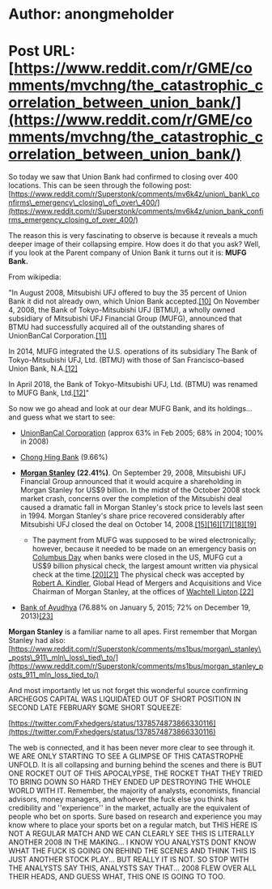 # Author: anongmeholder
# Post URL: [https://www.reddit.com/r/GME/comments/mvchng/the_catastrophic_correlation_between_union_bank/](https://www.reddit.com/r/GME/comments/mvchng/the_catastrophic_correlation_between_union_bank/)


 So today we saw that Union Bank had confirmed to closing over 400 locations. This can be seen through the following post: [https://www.reddit.com/r/Superstonk/comments/mv6k4z/union\_bank\_confirms\_emergency\_closing\_of\_over\_400/](https://www.reddit.com/r/Superstonk/comments/mv6k4z/union_bank_confirms_emergency_closing_of_over_400/)

The reason this is very fascinating to observe is because it reveals a much deeper image of their collapsing empire. How does it do that you ask? Well, if you look at the Parent company of Union Bank it turns out it is: **MUFG Bank.**

From wikipedia:

"In August 2008, Mitsubishi UFJ offered to buy the 35 percent of Union Bank it did not already own, which Union Bank accepted.[\[10\]](https://en.wikipedia.org/wiki/MUFG_Union_Bank#cite_note-10) On November 4, 2008, the Bank of Tokyo-Mitsubishi UFJ (BTMU), a wholly owned subsidiary of Mitsubishi UFJ Financial Group (MUFG), announced that BTMU had successfully acquired all of the outstanding shares of UnionBanCal Corporation.[\[11\]](https://en.wikipedia.org/wiki/MUFG_Union_Bank#cite_note-11)

In 2014, MUFG integrated the U.S. operations of its subsidiary The Bank of Tokyo-Mitsubishi UFJ, Ltd. (BTMU) with those of San Francisco–based Union Bank, N.A.[\[12\]](https://en.wikipedia.org/wiki/MUFG_Union_Bank#cite_note-MUFGAmericas-12)

In April 2018, the Bank of Tokyo-Mitsubishi UFJ, Ltd. (BTMU) was renamed to MUFG Bank, Ltd.[\[12\]](https://en.wikipedia.org/wiki/MUFG_Union_Bank#cite_note-MUFGAmericas-12)"

So now we go ahead and look at our dear MUFG Bank, and its holdings... and guess what we start to see:

* [UnionBanCal Corporation](https://en.wikipedia.org/wiki/UnionBanCal_Corporation) (approx 63% in Feb 2005; 68% in 2004; 100% in 2008)
* [Chong Hing Bank](https://en.wikipedia.org/wiki/Chong_Hing_Bank) (9.66%)
* [**Morgan Stanley**](https://en.wikipedia.org/wiki/Morgan_Stanley) **(22.41%)**. On September 29, 2008, Mitsubishi UFJ Financial Group announced that it would acquire a shareholding in Morgan Stanley for US$9 billion. In the midst of the October 2008 stock market crash, concerns over the completion of the Mitsubishi deal caused a dramatic fall in Morgan Stanley's stock price to levels last seen in 1994. Morgan Stanley's share price recovered considerably after Mitsubishi UFJ closed the deal on October 14, 2008.[\[15\]](https://en.wikipedia.org/wiki/MUFG_Bank#cite_note-MS-TMSF-01-15)[\[16\]](https://en.wikipedia.org/wiki/MUFG_Bank#cite_note-MS-TMSF-02-16)[\[17\]](https://en.wikipedia.org/wiki/MUFG_Bank#cite_note-MS-TMSF-03-17)[\[18\]](https://en.wikipedia.org/wiki/MUFG_Bank#cite_note-MS-TMSF-04-18)[\[19\]](https://en.wikipedia.org/wiki/MUFG_Bank#cite_note-MS-TMSF-05-19)  

   * The payment from MUFG was supposed to be wired electronically; however, because it needed to be made on an emergency basis on [Columbus Day](https://en.wikipedia.org/wiki/Columbus_Day#United_States_observance) when banks were closed in the US, MUFG cut a US$9 billion physical check, the largest amount written via physical check at the time.[\[20\]](https://en.wikipedia.org/wiki/MUFG_Bank#cite_note-20)[\[21\]](https://en.wikipedia.org/wiki/MUFG_Bank#cite_note-21) The physical check was accepted by [Robert A. Kindler](https://en.wikipedia.org/wiki/Robert_A._Kindler), Global Head of Mergers and Acquisitions and Vice Chairman of Morgan Stanley, at the offices of [Wachtell Lipton](https://en.wikipedia.org/wiki/Wachtell,_Lipton,_Rosen_%26_Katz).[\[22\]](https://en.wikipedia.org/wiki/MUFG_Bank#cite_note-22)
* [Bank of Ayudhya](https://en.wikipedia.org/wiki/Bank_of_Ayudhya) (76.88% on January 5, 2015; 72% on December 19, 2013)[\[23\]](https://en.wikipedia.org/wiki/MUFG_Bank#cite_note-23)

**Morgan Stanley** is a familiar name to all apes. First remember that Morgan Stanley had also: [https://www.reddit.com/r/Superstonk/comments/ms1bus/morgan\_stanley\_posts\_911\_mln\_loss\_tied\_to/](https://www.reddit.com/r/Superstonk/comments/ms1bus/morgan_stanley_posts_911_mln_loss_tied_to/)

And most importantly let us not forget this wonderful source confirming ARCHEGOS CAPITAL WAS LIQUIDATED OUT OF SHORT POSITION IN SECOND LATE FEBRUARY $GME SHORT SQUEEZE:

[https://twitter.com/Fxhedgers/status/1378574873866330116](https://twitter.com/Fxhedgers/status/1378574873866330116)

The web is connected, and it has been never more clear to see through it. WE ARE ONLY STARTING TO SEE A GLIMPSE OF THIS CATASTROPHE UNFOLD. It is all collapsing and burning behind the scenes and there is BUT ONE ROCKET OUT OF THIS APOCALYPSE, THE ROCKET THAT THEY TRIED TO BRING DOWN SO HARD THEY ENDED UP DESTROYING THE WHOLE WORLD WITH IT. Remember, the majority of analysts, economists, financial advisors, money managers, and whoever the fuck else you think has credibility and ''experience'' in the market, actually are the equivalent of people who bet on sports. Sure based on research and experience you may know where to place your sports bet on a regular match, but THIS HERE IS NOT A REGULAR MATCH AND WE CAN CLEARLY SEE THIS IS LITERALLY ANOTHER 2008 IN THE MAKING... I KNOW YOU ANALYSTS DONT KNOW WHAT THE FUCK IS GOING ON BEHIND THE SCENES AND THINK THIS IS JUST ANOTHER STOCK PLAY... BUT REALLY IT IS NOT. SO STOP WITH THE ANALYSTS SAY THIS, ANALYSTS SAY THAT... 2008 FLEW OVER ALL THEIR HEADS, AND GUESS WHAT, THIS ONE IS GOING TO TOO.